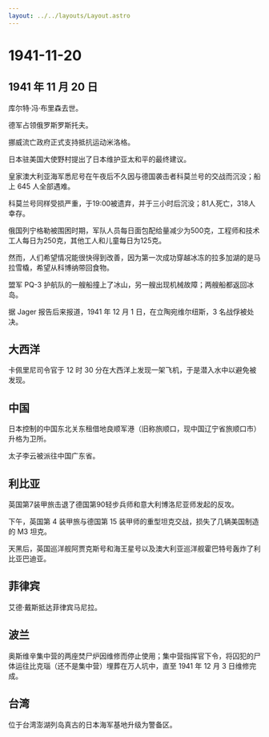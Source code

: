 ```yaml
---
layout: ../../layouts/Layout.astro
---
```


# 1941-11-20

## 1941 年 11 月 20 日

库尔特·冯·布里森去世。

德军占领俄罗斯罗斯托夫。

挪威流亡政府正式支持抵抗运动米洛格。

日本驻美国大使野村提出了日本维护亚太和平的最终建议。

皇家澳大利亚海军悉尼号在午夜后不久因与德国袭击者科莫兰号的交战而沉没；船上
645 人全部遇难。

科莫兰号同样受损严重，于19:00被遗弃，并于三小时后沉没；81人死亡，318人幸存。

俄国列宁格勒被围困时期，军队人员每日面包配给量减少为500克，工程师和技术工人每日为250克，其他工人和儿童每日为125克。

然而，人们希望情况能很快得到改善，因为第一次成功穿越冰冻的拉多加湖的是马拉雪橇，希望从科博纳带回食物。

盟军 PQ-3
护航队的一艘船撞上了冰山，另一艘出现机械故障；两艘船都返回冰岛。

据 Jager 报告后来报道，1941 年 12 月 1 日，在立陶宛维尔纽斯，3
名战俘被处决。

## 大西洋

卡佩里尼司令官于 12 时 30
分在大西洋上发现一架飞机，于是潜入水中以避免被发现。

## 中国

日本控制的中国东北关东租借地良顺军港（旧称旅顺口，现中国辽宁省旅顺口市）升格为卫所。

太子李云被派往中国广东省。

## 利比亚

英国第7装甲旅击退了德国第90轻步兵师和意大利博洛尼亚师发起的反攻。

下午，英国第 4 装甲旅与德国第 15
装甲师的重型坦克交战，损失了几辆美国制造的 M3 坦克。

天黑后，英国巡洋舰阿贾克斯号和海王星号以及澳大利亚巡洋舰霍巴特号轰炸了利比亚巴迪亚。

## 菲律宾

艾德·戴斯抵达菲律宾马尼拉。

## 波兰

奥斯维辛集中营的两座焚尸炉因维修而停止使用；集中营指挥官下令，将囚犯的尸体运往比克瑙（还不是集中营）埋葬在万人坑中，直至
1941 年 12 月 3 日维修完成。

## 台湾

位于台湾澎湖列岛真古的日本海军基地升级为警备区。